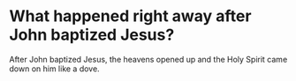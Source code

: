 # What happened right away after John baptized Jesus?

After John baptized Jesus, the heavens opened up and the Holy Spirit came down on him like a dove.
